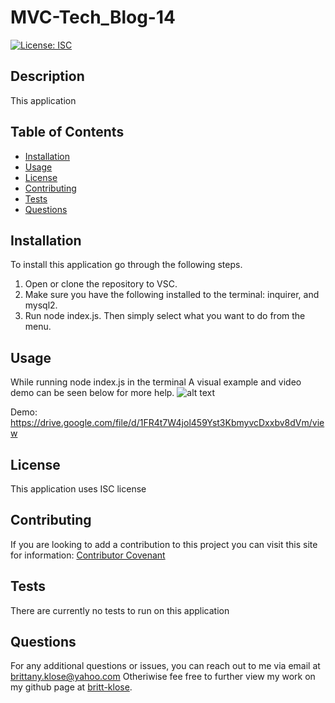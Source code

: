 # MVC-Tech_Blog-14
[![License: ISC](https://img.shields.io/badge/License-ISC-blue.svg)](https://opensource.org/licenses/ISC)

  ## Description
This application 

  ## Table of Contents

* [Installation](#installation)
* [Usage](#usage)
* [License](#license)
* [Contributing](#contributing)
* [Tests](#tests)
* [Questions](#questions)

## Installation
To install this application go through the following steps. 
1. Open or clone the repository to VSC. 
2. Make sure you have the following installed to the terminal: inquirer, and mysql2.
3. Run node index.js. Then simply select what you want to do from the menu. 

## Usage
While running node index.js in the terminal A visual example and video demo can be seen below for more help. 
![alt text](images/preview.png) 

Demo: https://drive.google.com/file/d/1FR4t7W4jol459Yst3KbmyvcDxxbv8dVm/view

## License
This application uses ISC license 

## Contributing
If you are looking to add a contribution to this project you can visit this site for information: [Contributor Covenant](https://www.contributor-covenant.org/)

## Tests
There are currently no tests to run on this application

## Questions

For any additional questions or issues, you can reach out to me 
via email at brittany.klose@yahoo.com
Otheriwise fee free to further view my work on my github page at [britt-klose](https://github.com/britt-klose/).